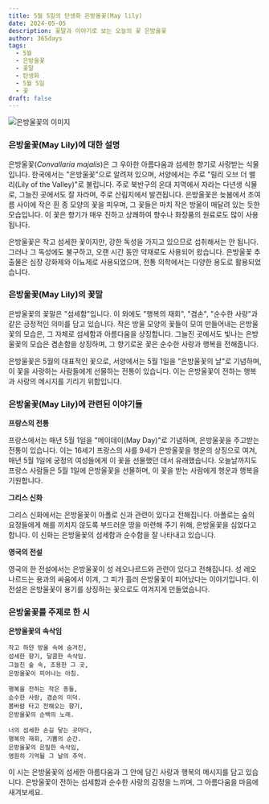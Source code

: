 ```yaml
---
title: 5월 5일의 탄생화 은방울꽃(May lily)
date: 2024-05-05
description: 꽃말과 이야기로 보는 오늘의 꽃 은방울꽃
author: 365days
tags:
  - 5월
  - 은방울꽃
  - 꽃말
  - 탄생화
  - 5월 5일
  - 꽃
draft: false
---
```



![은방울꽃의 이미지](https://cdn.pixabay.com/photo/2018/03/21/22/26/nature-3248514_1280.jpg#center)


### 은방울꽃(May Lily)에 대한 설명

은방울꽃(*Convallaria majalis*)은 그 우아한 아름다움과 섬세한 향기로 사랑받는 식물입니다. 한국에서는 "은방울꽃"으로 알려져 있으며, 서양에서는 주로 "릴리 오브 더 밸리(Lily of the Valley)"로 불립니다. 주로 북반구의 온대 지역에서 자라는 다년생 식물로, 그늘진 곳에서도 잘 자라며, 주로 산림지에서 발견됩니다. 은방울꽃은 늦봄에서 초여름 사이에 작은 흰 종 모양의 꽃을 피우며, 그 꽃들은 마치 작은 방울이 매달려 있는 듯한 모습입니다. 이 꽃은 향기가 매우 진하고 상쾌하여 향수나 화장품의 원료로도 많이 사용됩니다.

은방울꽃은 작고 섬세한 꽃이지만, 강한 독성을 가지고 있으므로 섭취해서는 안 됩니다. 그러나 그 독성에도 불구하고, 오랜 시간 동안 약재로도 사용되어 왔습니다. 은방울꽃 추출물은 심장 강화제와 이뇨제로 사용되었으며, 전통 의학에서는 다양한 용도로 활용되었습니다.

### 은방울꽃(May Lily)의 꽃말

은방울꽃의 꽃말은 "섬세함"입니다. 이 외에도 "행복의 재회", "겸손", "순수한 사랑"과 같은 긍정적인 의미를 담고 있습니다. 작은 방울 모양의 꽃들이 모여 만들어내는 은방울꽃의 모습은, 그 자체로 섬세함과 아름다움을 상징합니다. 그늘진 곳에서도 빛나는 은방울꽃의 모습은 겸손함을 상징하며, 그 향기로운 꽃은 순수한 사랑과 행복을 전해줍니다.

은방울꽃은 5월의 대표적인 꽃으로, 서양에서는 5월 1일을 "은방울꽃의 날"로 기념하며, 이 꽃을 사랑하는 사람들에게 선물하는 전통이 있습니다. 이는 은방울꽃이 전하는 행복과 사랑의 메시지를 기리기 위함입니다.

### 은방울꽃(May Lily)에 관련된 이야기들

**프랑스의 전통**

프랑스에서는 매년 5월 1일을 "메이데이(May Day)"로 기념하며, 은방울꽃을 주고받는 전통이 있습니다. 이는 16세기 프랑스의 샤를 9세가 은방울꽃을 행운의 상징으로 여겨, 매년 5월 1일에 궁정의 여성들에게 이 꽃을 선물했던 데서 유래했습니다. 오늘날까지도 프랑스 사람들은 5월 1일에 은방울꽃을 선물하며, 이 꽃을 받는 사람에게 행운과 행복을 기원합니다.

**그리스 신화**

그리스 신화에서는 은방울꽃이 아폴로 신과 관련이 있다고 전해집니다. 아폴로는 숲의 요정들에게 해를 끼치지 않도록 부드러운 땅을 마련해 주기 위해, 은방울꽃을 심었다고 합니다. 이 신화는 은방울꽃의 섬세함과 순수함을 잘 나타내고 있습니다.

**영국의 전설**

영국의 한 전설에서는 은방울꽃이 성 레오나르드와 관련이 있다고 전해집니다. 성 레오나르드는 용과의 싸움에서 이겨, 그 피가 흘러 은방울꽃이 피어났다는 이야기입니다. 이 전설은 은방울꽃이 용기를 상징하는 꽃으로도 여겨지게 만들었습니다.

### 은방울꽃를 주제로 한 시

**은방울꽃의 속삭임**

```
작고 하얀 방울 속에 숨겨진,  
섬세한 향기, 달콤한 속삭임.  
그늘진 숲 속, 조용한 그 곳,  
은방울꽃이 피어나는 아침.

행복을 전하는 작은 종들,  
순수한 사랑, 겸손의 미덕.  
봄바람 타고 전해오는 향기,  
은방울꽃의 순백의 노래.

너의 섬세한 손길 닿는 곳마다,  
행복의 재회, 기쁨의 순간.  
은방울꽃의 은밀한 속삭임,  
영원히 기억될 그 날의 추억.
```

이 시는 은방울꽃의 섬세한 아름다움과 그 안에 담긴 사랑과 행복의 메시지를 담고 있습니다. 은방울꽃이 전하는 섬세함과 순수한 사랑의 감정을 느끼며, 그 아름다움을 마음에 새겨보세요.
